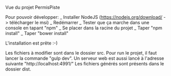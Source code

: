 Vue du projet PermisPiste

Pour pouvoir développer:
_ Installer NodeJS (https://nodejs.org/download/    -> télécharger le msi)
_ Redémarrer
_ Tester que ça marche dans une console en tapant "npm"
_ Se placer dans la racine du projet
_ Taper "npm install"
_ Taper "bower install"

L'installation est prête :-)

Les fichiers à modifier sont dans le dossier src.
Pour run le projet, il faut lancer la commande "gulp dev".
Un serveur web est aussi lancé à l'adresse suivante "http://localhost:4991/"
Les fichiers générés sont présents dans le dossier dist.
